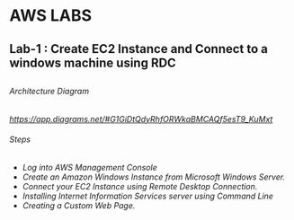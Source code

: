 #      AWS LABS 

<h2> Lab-1 : Create EC2 Instance and Connect to a windows machine using RDC<h2> 
<h6> Architecture Diagram<h6>
<a href="#">https://app.diagrams.net/#G1GiDtQdyRhfORWkaBMCAQf5esT9_KuMxt<a>
<h6> Steps</h6>
<ul>
<li> Log into AWS Management Console </li>
<li>Create an Amazon Windows Instance from Microsoft Windows Server.</li>
<li>Connect your EC2 Instance using Remote Desktop Connection.</li>
<li>Installing Internet Information Services server using Command Line</li>
<li>Creating a Custom Web Page.</li>

</ul>